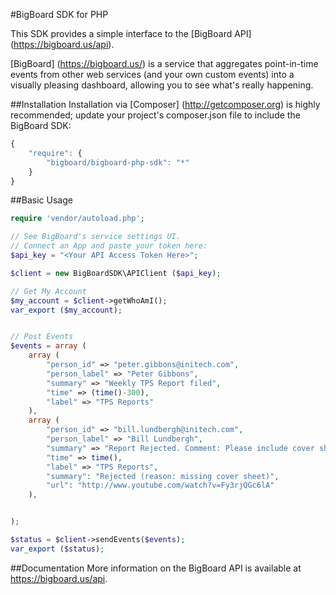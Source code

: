#BigBoard SDK for PHP

This SDK provides a simple interface to the [BigBoard API] (https://bigboard.us/api). 

[BigBoard] (https://bigboard.us/) is a service that aggregates point-in-time events from other web services (and your own custom events) into a visually pleasing dashboard, allowing you to see what's really happening.


##Installation
Installation via [Composer] (http://getcomposer.org) is highly recommended; update your project's composer.json file to include the BigBoard SDK:
```javascript
{
    "require": {
        "bigboard/bigboard-php-sdk": "*"
    }
}
```

##Basic Usage
```php
require 'vendor/autoload.php';

// See BigBoard's service settings UI. 
// Connect an App and paste your token here:
$api_key = "<Your API Access Token Here>";

$client = new BigBoardSDK\APIClient ($api_key);

// Get My Account
$my_account = $client->getWhoAmI();
var_export ($my_account);


// Post Events
$events = array (
	array (
	    "person_id" => "peter.gibbons@initech.com",
	    "person_label" => "Peter Gibbons",
	    "summary" => "Weekly TPS Report filed",
	    "time" => (time()-300), 
	    "label" => "TPS Reports"
	),
	array (
	    "person_id" => "bill.lundbergh@initech.com",
	    "person_label" => "Bill Lundbergh",
	    "summary" => "Report Rejected. Comment: Please include cover sheet. Mmmmkay?",
	    "time" => time(),
	    "label" => "TPS Reports",
	    "summary": "Rejected (reason: missing cover sheet)",
        "url": "http://www.youtube.com/watch?v=Fy3rjQGc6lA"
	),


);

$status = $client->sendEvents($events);
var_export ($status);
```

##Documentation
More information on the BigBoard API is available at https://bigboard.us/api.


 
 
 
